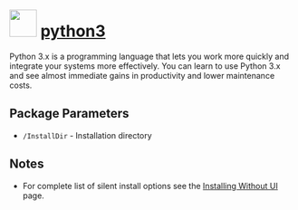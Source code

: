 ﻿# <img src="https://cdn.jsdelivr.net/gh/chocolatey/chocolatey-coreteampackages@edba4a5849ff756e767cba86641bea97ff5721fe/icons/python.svg" width="48" height="48"/> [python3](https://chocolatey.org/packages/python3)

Python 3.x is a programming language that lets you work more quickly and integrate your systems more effectively. You can learn to use Python 3.x and see almost immediate gains in productivity and lower maintenance costs.

## Package Parameters

- `/InstallDir` - Installation directory

## Notes

- For complete list of silent install options see the [Installing Without UI](https://docs.python.org/3/using/windows.html#installing-without-ui) page.
